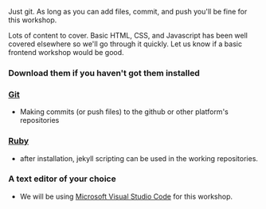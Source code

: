 ---
---

Just git. As long as you can add files, commit, and push you'll be fine for this workshop.

Lots of content to cover. Basic HTML, CSS, and Javascript has been well covered elsewhere so we'll go through it quickly. Let us know if a basic frontend workshop would be good.

### Download them if you haven't got them installed

### [Git](https://git-scm.com/)
* Making commits (or push files) to the github or other platform's repositories

### [Ruby](https://www.ruby-lang.org/en/)
* after installation, jekyll scripting can be used in the working repositories.

### A text editor of your choice
* We will be using [Microsoft Visual Studio Code](https://code.visualstudio.com/) for this workshop.
